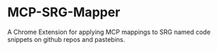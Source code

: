 MCP-SRG-Mapper
===========================

A Chrome Extension for applying MCP mappings to SRG named code snippets on github repos and pastebins.
